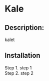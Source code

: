 
    
  # Kale

  ## Description:
  kalet

  ## Installation
  Step 1. step 1<br />Step 2. step 2<br />


  